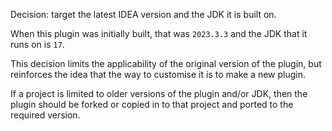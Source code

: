 Decision: target the latest IDEA version and the JDK it is built on.

When this plugin was initially built, that was `2023.3.3` and the JDK that it
runs on is `17`.

This decision limits the applicability of the original version of the plugin,
but reinforces the idea that the way to customise it is to make a new plugin.

If a project is limited to older versions of the plugin and/or JDK, then the 
plugin should be forked or copied in to that project and ported to the 
required version.

